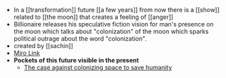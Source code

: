 - In a [[transformation]] future [[a few years]] from now there is a [[show]] related to [[the moon]] that creates a feeling of [[anger]]
- Billionaire releases his speculative fiction vision for man's presence on the moon which talks about "colonization" of the moon which sparks political outrage about the word "colonization".
- created by [[sachin]]
- [Miro Link](https://miro.com/app/board/o9J_kpEmVVk=/?moveToWidget=3074457348886676822&cot=11)
- **Pockets of this future visible in the present**
    - [The case against colonizing space to save humanity](https://www.vox.com/future-perfect/2018/10/22/17991736/jeff-bezos-elon-musk-colonizing-mars-moon-space-blue-origin-spacex)
